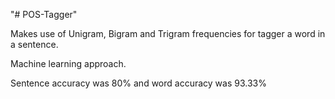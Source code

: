 "# POS-Tagger" 

Makes use of Unigram, Bigram and Trigram frequencies
for tagger a word in a sentence. 

Machine learning approach.

Sentence accuracy was 80% and word accuracy was 93.33%
